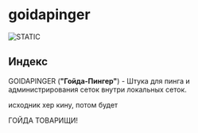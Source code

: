 # goidapinger
![STATIC](https://img.shields.io/badge/GOIDA-yes-gre
)
## Индекс

GOIDAPINGER (**"Гойда-Пингер"**) - Штука для пинга и администрирования сеток внутри локальных сеток. 


исходник хер кину, потом будет 

ГОЙДА ТОВАРИЩИ!



